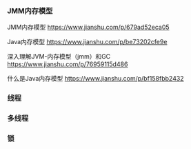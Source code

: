 
### JMM内存模型 

JMM内存模型
https://www.jianshu.com/p/679ad52eca05


Java内存模型 
https://www.jianshu.com/p/be73202cfe9e



深入理解JVM-内存模型（jmm）和GC
https://www.jianshu.com/p/76959115d486


什么是Java内存模型
https://www.jianshu.com/p/bf158fbb2432


### 线程 


### 多线程


### 锁
